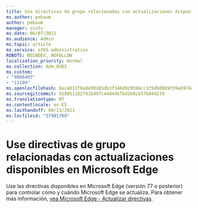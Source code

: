 ```yaml
---
title: Use directivas de grupo relacionadas con actualizaciones disponibles en Microsoft Edge
ms.author: pebaum
author: pebaum
manager: scotv
ms.date: 06/07/2021
ms.audience: Admin
ms.topic: article
ms.service: o365-administration
ROBOTS: NOINDEX, NOFOLLOW
localization_priority: Normal
ms.collection: Adm_O365
ms.custom:
- "9006493"
- "11109"
ms.openlocfilehash: 6ac4d32f6a8e90165db3f346d929594cc1f5db00b9f39ab9744ff1e017c58af1
ms.sourcegitcommit: 920051182781bd97ce4d4d6fbd268cb37b84d239
ms.translationtype: MT
ms.contentlocale: es-ES
ms.lasthandoff: 08/11/2021
ms.locfileid: "57901709"
---
```

# <a name="use-update-related-group-policies-available-in-microsoft-edge"></a>Use directivas de grupo relacionadas con actualizaciones disponibles en Microsoft Edge

Use las directivas disponibles en Microsoft Edge (versión 77 o posterior) para controlar cómo y cuándo Microsoft Edge se actualiza. Para obtener más información, [vea Microsoft Edge - Actualizar directivas](https://docs.microsoft.com/DeployEdge/microsoft-edge-update-policies#available-policies).